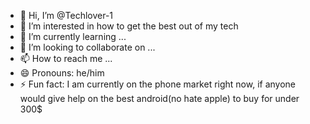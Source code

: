 - 👋 Hi, I’m @Techlover-1
- 👀 I’m interested in how to get the best out of my tech
- 🌱 I’m currently learning ...
- 💞️ I’m looking to collaborate on ...
- 📫 How to reach me ...
- 😄 Pronouns: he/him
- ⚡ Fun fact: I am currently on the phone market right now, if anyone would give help on the best android(no hate apple) to buy for under 300$

<!---
Techlover-1/Techlover-1 is a ✨ special ✨ repository because its `README.md` (this file) appears on your GitHub profile.
You can click the Preview link to take a look at your changes.
--->

